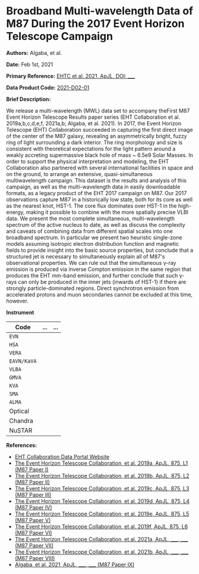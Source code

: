 # Broadband Multi-wavelength Data of M87 During the 2017 Event Horizon Telescope Campaign

**Authors:** Algaba, et al.

**Date:** Feb 1st, 2021

**Primary Reference:** [EHTC et al. 2021, ApJL, DOI: ___](https://___)

**Data Product Code:** [2021-D02-01](https://eventhorizontelescope.org/for-astronomers/data)

**Brief Description:**

We release a multi-wavelength (MWL) data set to accompany theFirst M87
Event Horizon Telescope Results paper series (EHT Collaboration et
al. 2019a,b,c,d,e,f, 2021a,b; Algaba, et al. 2021).
In 2017, the Event Horizon Telescope (EHT) Collaboration succeeded in
capturing the first direct image of the center of the M87 galaxy,
revealing an asymmetrically bright, fuzzy ring of light surrounding a
dark interior.
The ring morphology and size is consistent with theoretical
expectations for the light pattern around a weakly accreting
supermassive black hole of mass ~ 6.5e9 Solar Masses.
In order to support the physical interpretation and modeling, the EHT
Collaboration also partnered with several international facilities in
space and on the ground, to arrange an extensive, quasi-simultaneous
multiwavelength campaign.
This dataset is the results and analysis of this campaign, as well as
the multi-wavelength data in easily downloadable formats, as a legacy
product of the EHT 2017 campaign on M87.
Our 2017 observations capture M87 in a historically low state, both
for its core as well as the nearest knot, HST-1.
The core flux dominates over HST-1 in the high-energy, making it
possible to combine with the more spatially precise VLBI data.
We present the most complete simultaneous, multi-wavelength spectrum
of the active nucleus to date, as well as discuss the complexity and
caveats of combining data from different spatial scales into one
broadband spectrum.
In particular we present two heuristic single-zone models assuming
isotropic electron distribution function and magnetic fields to
provide insight into the basic source properties, but conclude that a
structured jet is necessary to simultaneously explain all of M87's
observational properties.
We can rule out that the simultaneous γ-ray emission is produced via
inverse Compton emission in the same region that produces the EHT
mm-band emission, and further conclude that such γ-rays can only be
produced in the inner jets (inwards of HST-1) if there are strongly
particle-dominated regions.
Direct synchrotron emission from accelerated protons and muon
secondaries cannot be excluded at this time, however.

**Instrument**

| Code        | ... | ... |
| ----------- | --- | --- |
| `EVN`       |
| `HSA`       |
| `VERA`      |
| `EAVN/KaVA` |
| `VLBA`      |
| `GMVA`      |
| `KVA`       |
| `SMA`       |
| `ALMA`      |
| Optical     |
| Chandra     |
| NuSTAR      |

**References:**

- [EHT Collaboration Data Portal Website](https://eventhorizontelescope.org/for-astronomers/data)
- [The Event Horizon Telescope Collaboration, et al. 2019a, ApJL, 875, L1 (M87 Paper I)](https://doi.org/10.3847/2041-8213/ab0ec7)
- [The Event Horizon Telescope Collaboration, et al. 2019b, ApJL, 875, L2 (M87 Paper II)](https://doi.org/10.3847/2041-8213/ab0c96)
- [The Event Horizon Telescope Collaboration, et al. 2019c, ApJL, 875, L3 (M87 Paper III)](https://doi.org/10.3847/2041-8213/ab0c57)
- [The Event Horizon Telescope Collaboration, et al. 2019d, ApJL, 875, L4 (M87 Paper IV)](https://doi.org/10.3847/2041-8213/ab0e85)
- [The Event Horizon Telescope Collaboration, et al. 2019e, ApJL, 875, L5 (M87 Paper V)](https://doi.org/10.3847/2041-8213/ab0f43)
- [The Event Horizon Telescope Collaboration, et al. 2019f, ApJL, 875, L6 (M87 Paper VI)](https://doi.org/10.3847/2041-8213/ab1141)
- [The Event Horizon Telescope Collaboration, et al. 2021a, ApJL, ___, ___ (M87 Paper VII)](https://___)
- [The Event Horizon Telescope Collaboration, et al. 2021b, ApJL, ___, ___ (M87 Paper VIII)](https://___)
- [Algaba, et al. 2021, ApJL, ___, ___ (M87 Paper IX)](https://___)
